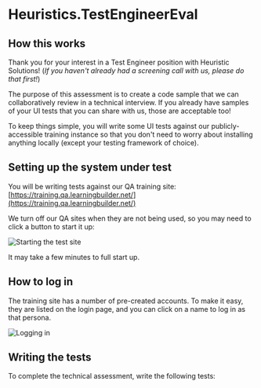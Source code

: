 # Heuristics.TestEngineerEval

## How this works

Thank you for your interest in a Test Engineer position with Heuristic Solutions! (*If you haven't already had a screening call with us, please do that first!*) 

The purpose of this assessment is to create a code sample that we can collaboratively review in a technical interview. If you already have samples of your UI tests that you can share with us, those are acceptable too!

To keep things simple, you will write some UI tests against our publicly-accessible training instance so that you don't need to worry about installing anything locally (except your testing framework of choice).

## Setting up the system under test

You will be writing tests against our QA training site: [https://training.qa.learningbuilder.net/](https://training.qa.learningbuilder.net/)

We turn off our QA sites when they are not being used, so you may need to click a button to start it up:

![Starting the test site](https://github.com/spetryjohnson/Heuristics.TestEngineerEval/blob/master/assets/TurnSiteOn.png)
 
It may take a few minutes to full start up.

## How to log in

The training site has a number of pre-created accounts. To make it easy, they are listed on the login page, and you can click on a name to log in as that persona.

![Logging in](https://github.com/spetryjohnson/Heuristics.TestEngineerEval/blob/master/assets/HowToLogIn.png)

## Writing the tests

To complete the technical assessment, write the following tests: 
